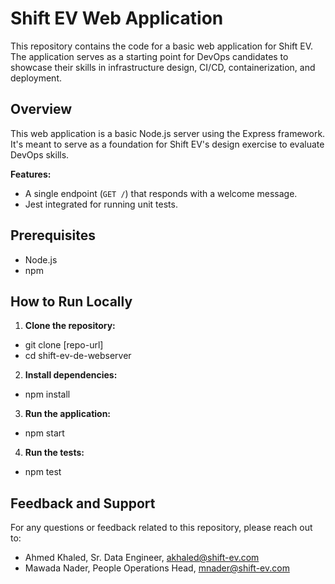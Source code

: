# Shift EV Web Application

This repository contains the code for a basic web application for Shift EV. The application serves as a starting point for DevOps candidates to showcase their skills in infrastructure design, CI/CD, containerization, and deployment.

## Overview

This web application is a basic Node.js server using the Express framework. It's meant to serve as a foundation for Shift EV's design exercise to evaluate DevOps skills.

**Features:**
- A single endpoint (`GET /`) that responds with a welcome message.
- Jest integrated for running unit tests.

## Prerequisites

- Node.js
- npm

## How to Run Locally

1. **Clone the repository:**
- git clone [repo-url]
- cd shift-ev-de-webserver

2. **Install dependencies:**
- npm install

3. **Run the application:**
- npm start

4. **Run the tests:**
- npm test

## Feedback and Support

For any questions or feedback related to this repository, please reach out to:
- Ahmed Khaled, Sr. Data Engineer, akhaled@shift-ev.com
- Mawada Nader, People Operations Head, mnader@shift-ev.com

